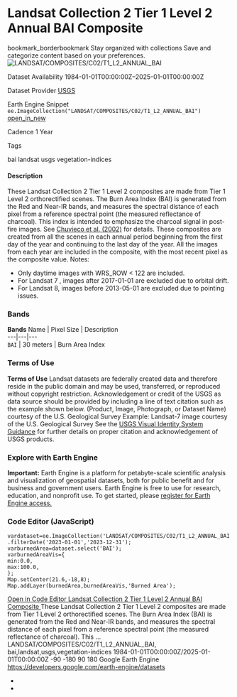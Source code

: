  
#  Landsat Collection 2 Tier 1 Level 2 Annual BAI Composite 
bookmark_borderbookmark Stay organized with collections  Save and categorize content based on your preferences. 
![LANDSAT/COMPOSITES/C02/T1_L2_ANNUAL_BAI](https://developers.google.com/earth-engine/datasets/images/LANDSAT/LANDSAT_COMPOSITES_C02_T1_L2_ANNUAL_BAI_sample.png) 

Dataset Availability
    1984-01-01T00:00:00Z–2025-01-01T00:00:00Z 

Dataset Provider
     [ USGS ](https://landsat.usgs.gov/) 

Earth Engine Snippet
     `    ee.ImageCollection("LANDSAT/COMPOSITES/C02/T1_L2_ANNUAL_BAI")   ` [ open_in_new ](https://code.earthengine.google.com/?scriptPath=Examples:Datasets/LANDSAT/LANDSAT_COMPOSITES_C02_T1_L2_ANNUAL_BAI) 

Cadence
    1 Year 

Tags
    
bai
landsat
usgs
vegetation-indices
#### Description
These Landsat Collection 2 Tier 1 Level 2 composites are made from Tier 1 Level 2 orthorectified scenes.
The Burn Area Index (BAI) is generated from the Red and Near-IR bands, and measures the spectral distance of each pixel from a reference spectral point (the measured reflectance of charcoal). This index is intended to emphasize the charcoal signal in post-fire images. See [Chuvieco et al. (2002)](https://www.tandfonline.com/doi/abs/10.1080/01431160210153129) for details.
These composites are created from all the scenes in each annual period beginning from the first day of the year and continuing to the last day of the year. All the images from each year are included in the composite, with the most recent pixel as the composite value.
Notes:
  * Only daytime images with WRS_ROW < 122 are included.
  * For Landsat 7 , images after 2017-01-01 are excluded due to orbital drift.
  * For Landsat 8, images before 2013-05-01 are excluded due to pointing issues.


### Bands
**Bands**
Name | Pixel Size | Description  
---|---|---  
`BAI` |  30 meters  | Burn Area Index  
### Terms of Use
**Terms of Use**
Landsat datasets are federally created data and therefore reside in the public domain and may be used, transferred, or reproduced without copyright restriction.
Acknowledgement or credit of the USGS as data source should be provided by including a line of text citation such as the example shown below.
(Product, Image, Photograph, or Dataset Name) courtesy of the U.S. Geological Survey
Example: Landsat-7 image courtesy of the U.S. Geological Survey
See the [USGS Visual Identity System Guidance](https://www.usgs.gov/information-policies-and-instructions/usgs-visual-identity-system) for further details on proper citation and acknowledgement of USGS products.
### Explore with Earth Engine
**Important:** Earth Engine is a platform for petabyte-scale scientific analysis and visualization of geospatial datasets, both for public benefit and for business and government users. Earth Engine is free to use for research, education, and nonprofit use. To get started, please [register for Earth Engine access.](https://console.cloud.google.com/earth-engine)
### Code Editor (JavaScript)
```
vardataset=ee.ImageCollection('LANDSAT/COMPOSITES/C02/T1_L2_ANNUAL_BAI')
.filterDate('2023-01-01','2023-12-31');
varburnedArea=dataset.select('BAI');
varburnedAreaVis={
min:0.0,
max:100.0,
};
Map.setCenter(21.6,-18,8);
Map.addLayer(burnedArea,burnedAreaVis,'Burned Area');
```
[ Open in Code Editor ](https://code.earthengine.google.com/?scriptPath=Examples:Datasets/LANDSAT/LANDSAT_COMPOSITES_C02_T1_L2_ANNUAL_BAI)
[ Landsat Collection 2 Tier 1 Level 2 Annual BAI Composite ](https://developers.google.com/earth-engine/datasets/catalog/LANDSAT_COMPOSITES_C02_T1_L2_ANNUAL_BAI)
These Landsat Collection 2 Tier 1 Level 2 composites are made from Tier 1 Level 2 orthorectified scenes. The Burn Area Index (BAI) is generated from the Red and Near-IR bands, and measures the spectral distance of each pixel from a reference spectral point (the measured reflectance of charcoal). This …
LANDSAT/COMPOSITES/C02/T1_L2_ANNUAL_BAI, bai,landsat,usgs,vegetation-indices 
1984-01-01T00:00:00Z/2025-01-01T00:00:00Z
-90 -180 90 180 
Google Earth Engine
https://developers.google.com/earth-engine/datasets
  * [ ](https://doi.org/https://landsat.usgs.gov/)
  * [ ](https://doi.org/https://developers.google.com/earth-engine/datasets/catalog/LANDSAT_COMPOSITES_C02_T1_L2_ANNUAL_BAI)


